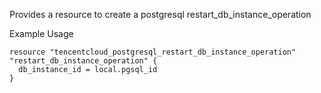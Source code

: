 Provides a resource to create a postgresql restart_db_instance_operation

Example Usage

```hcl
resource "tencentcloud_postgresql_restart_db_instance_operation" "restart_db_instance_operation" {
  db_instance_id = local.pgsql_id
}
```